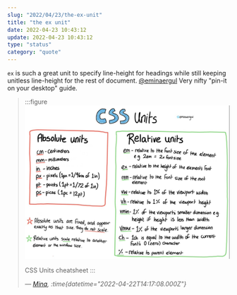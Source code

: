 ```yaml
---
slug: "2022/04/23/the-ex-unit"
title: "the ex unit"
date: 2022-04-23 10:43:12
update: 2022-04-23 10:43:12
type: "status"
category: "quote"
---
```


`ex` is such a great unit to specify line-height for headings while still keeping unitless line-height for the rest of document. [@eminaergul](https://minacodes.com/) Very nifty "pin-it on your desktop" guide.

> :::figure
> ![CSS Units cheatsheet](./images/2022-04-23-10-43-12-the-ex-unit-01.jpg)
>
> CSS Units cheatsheet
> :::
>
> <cite>&mdash; [Mina](https://twitter.com/xmina141/status/1517507799646982146), :time{datetime="2022-04-22T14:17:08.000Z"}</cite>

